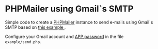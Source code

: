 # PHPMailer using Gmail`s SMTP

Simple code to create a [PHPMailer](https://github.com/PHPMailer/PHPMailer)
instance to send e-mails using Gmail`s SMTP based on [this example
](https://github.com/PHPMailer/PHPMailer/blob/master/examples/gmail.phps).

Configure your Gmail account and
[APP password](https://support.google.com/accounts/answer/185833) in the file
```example/send.php```.
